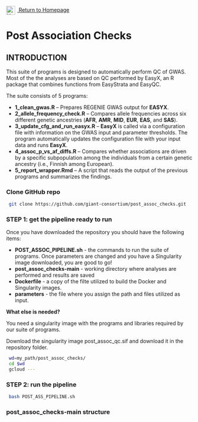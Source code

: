 ---
---
[<img src="../giant_logo.png" alt="Homepage" width="24" style="vertical-align:middle; margin-right:6px;"> Return to Homepage](./README.md)

# Post Association Checks

## INTRODUCTION

This suite of programs is designed to automatically perform QC of GWAS. Most of the the analyses are based on QC performed by EasyX, an R package that combines functions from EasyStrata and EasyQC.

The suite consists of 5 programs:

- **1_clean_gwas.R** – Prepares REGENIE GWAS output for **EASYX**.  
- **2_allele_frequency_check.R** – Compares allele frequencies across six different genetic ancestries (**AFR**, **AMR**, **MID**, **EUR**, **EAS**, and **SAS**).  
- **3_update_cfg_and_run_easyx.R** – **EasyX** is called via a configuration file with information on the GWAS input and parameter thresholds. The program automatically updates the configuration file with your input data and runs **EasyX**.  
- **4_assoc_p_vs_af_diffs.R** – Compares whether associations are driven by a specific subpopulation among the individuals from a certain genetic ancestry (i.e., Finnish among European).  
- **5_report_wrapper.Rmd** – A script that reads the output of the previous programs and summarizes the findings.

### Clone GitHub repo

```bash
 git clone https://github.com/giant-consortium/post_assoc_checks.git
```

### STEP 1: get the pipeline ready to run

Once you have downloaded the repository you should have the following items:

- **POST_ASSOC_PIPELINE.sh** - the commands to run the suite of programs. Once parameters are changed and you have a Singularity image downloaded, you are good to go!
- **post_assoc_checks-main** - working directory where analyses are performed and results are saved
- **Dockerfile** - a copy of the filte utilized to build the Docker and Singularity images.
- **parameters** - the file where you assign the path and files utilized as input.

**What else is needed?**

You need a singularity image with the programs and libraries required by our suite of programs.

Download the singularity image post_assoc_qc.sif and download it in the repository folder.

```bash
 wd=my_path/post_assoc_checks/
 cd $wd
 gcloud ---
```

### STEP 2: run the pipeline

```bash
 bash POST_ASS_PIPELINE.sh
```

### post_assoc_checks-main structure
